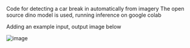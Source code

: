 Code for detecting a car break in automatically from imagery
The open source dino model is used, running inference on google colab

Adding an example input, output image below

![image](https://github.com/sharnam2015/Car-Break-In-Identification/assets/12015211/dc0e5b80-5cf7-4a52-bedb-a6e12c5242bf)
